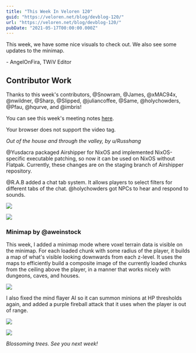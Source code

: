```yaml
---
title: "This Week In Veloren 120"
guid: "https://veloren.net/blog/devblog-120/"
url: "https://veloren.net/blog/devblog-120/"
pubDate: "2021-05-17T00:00:00.000Z"
---
```


This week, we have some nice visuals to check out. We also see some updates to the minimap.

\- AngelOnFira, TWiV Editor

## Contributor Work

Thanks to this week's contributors, @Snowram, @James, @xMAC94x, @nwildner, @Sharp, @Slipped, @juliancoffee, @Same, @holychowders, @Pfau, @hqurve, and @imbris!

You can see this week's meeting notes [here](https://hackmd.io/8dw3TxavS-2RxTO3T3Qa3g).

Your browser does not support the video tag.

_Out of the house and through the valley, by u/Russhang_

@Yusdacra packaged Airshipper for NixOS and implemented NixOS-specific executable patching, so now it can be used on NixOS without Flatpak. Currently, these changes are on the staging branch of Airshipper repository.

@R.A.B added a chat tab system. It allows players to select filters for different tabs of the chat. @holychowders got NPCs to hear and respond to sounds.

![](https://s3.eu-central-2.wasabisys.com/veloren-blog/cdn/597826574095613962/843176472911151134/unknown.png)

![](https://s3.eu-central-2.wasabisys.com/veloren-blog/cdn/597826574095613962/843176815874408448/unknown.png)

### Minimap by @aweinstock

This week, I added a minimap mode where voxel terrain data is visible on the minimap. For each loaded chunk with some radius of the player, it builds a map of what's visible looking downwards from each z-level. It uses the maps to efficiently build a composite image of the currently loaded chunks from the ceiling above the player, in a manner that works nicely with dungeons, caves, and houses.

![](https://s3.eu-central-2.wasabisys.com/veloren-blog/cdn/767442908767977473/842561508562829322/screenshot_1620952676084.png)

I also fixed the mind flayer AI so it can summon minions at HP thresholds again, and added a purple fireball attack that it uses when the player is out of range.

![](https://s3.eu-central-2.wasabisys.com/veloren-blog/cdn/767442908767977473/843599106416705576/screenshot_1621198801176.png)

![](https://s3.eu-central-2.wasabisys.com/veloren-blog/cdn/634860358623821835/843516373106688000/screenshot_1621157404939.png)

_Blossoming trees. See you next week!_
